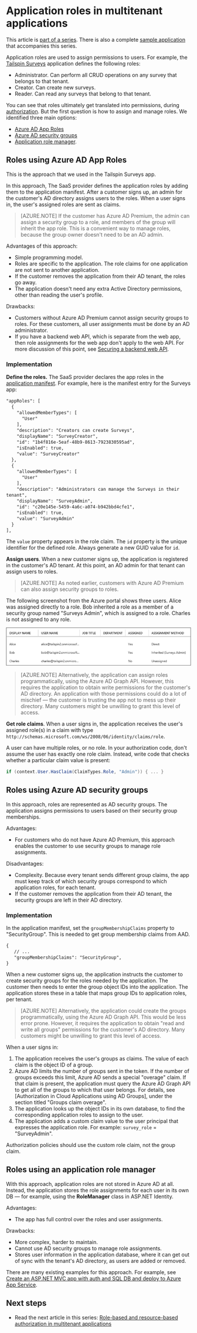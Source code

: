 <properties
   pageTitle="Application roles | Microsoft Azure"
   description="How to perform authorization using application roles"
   services=""
   documentationCenter="na"
   authors="MikeWasson"
   manager="roshar"
   editor=""
   tags=""/>

<tags
   ms.service="guidance"
   ms.devlang="dotnet"
   ms.topic="article"
   ms.tgt_pltfrm="na"
   ms.workload="na"
   ms.date="02/16/2016"
   ms.author="mwasson"/>

#  Application roles in multitenant applications

This article is [part of a series]. There is also a complete [sample application] that accompanies this series.

Application roles are used to assign permissions to users. For example, the [Tailspin Surveys][Tailspin] application defines the following roles:

- Administrator. Can perform all CRUD operations on any survey that belongs to that tenant.
- Creator. Can create new surveys.
- Reader. Can read any surveys that belong to that tenant.

You can see that roles ultimately get translated into permissions, during [authorization]. But the first question is how to assign and manage roles. We identified three main options:

-	[Azure AD App Roles](#roles-using-azure-ad-app-roles)
-	[Azure AD security groups](#roles-using-azure-ad-security-groups)
-	[Application role manager](#roles-using-an-application-role-manager).

## Roles using Azure AD App Roles

This is the approach that we used in the Tailspin Surveys app.

In this approach, The SaaS provider defines the application roles by adding them to the application manifest. After a customer signs up, an admin for the customer's AD directory assigns users to the roles. When a user signs in, the user's assigned roles are sent as claims.

> [AZURE.NOTE] If the customer has Azure AD Premium, the admin can assign a security group to a role, and members of the group will inherit the app role. This is a convenient way to manage roles, because the group owner doesn't need to be an AD admin.

Advantages of this approach:

-	Simple programming model.
-	Roles are specific to the application. The role claims for one application are not sent to another application.
-	If the customer removes the application from their AD tenant, the roles go away.
-	The application doesn't need any extra Active Directory permissions, other than reading the user's profile.

Drawbacks:

- Customers without Azure AD Premium cannot assign security groups to roles. For these customers, all user assignments must be done by an AD administrator.
- If you have a backend web API, which is separate from the web app, then role assignments for the web app don't apply to the web API. For more discussion of this point, see [Securing a backend web API].

### Implementation

**Define the roles.** The SaaS provider declares the app roles in the [application manifest]. For example, here is the manifest entry for the Surveys app:

```
"appRoles": [
  {
    "allowedMemberTypes": [
      "User"
    ],
    "description": "Creators can create Surveys",
    "displayName": "SurveyCreator",
    "id": "1b4f816e-5eaf-48b9-8613-7923830595ad",
    "isEnabled": true,
    "value": "SurveyCreator"
  },
  {
    "allowedMemberTypes": [
      "User"
    ],
    "description": "Administrators can manage the Surveys in their tenant",
    "displayName": "SurveyAdmin",
    "id": "c20e145e-5459-4a6c-a074-b942bbd4cfe1",
    "isEnabled": true,
    "value": "SurveyAdmin"
  }
],
```

The `value`  property appears in the role claim. The `id` property is the unique identifier for the defined role. Always generate a new GUID value for `id`.

**Assign users**. When a new customer signs up, the application is registered in the customer's AD tenant. At this point, an AD admin for that tenant can assign users to roles.

> [AZURE.NOTE] As noted earlier, customers with Azure AD Premium can also assign security groups to roles.

The following screenshot from the Azure portal shows three users. Alice was assigned directly to a role. Bob inherited a role as a member of a security group named "Surveys Admin", which is assigned to a role. Charles is not assigned to any role.

![Assigned users](media/guidance-multitenant-identity/role-assignments.png)

> [AZURE.NOTE] Alternatively, the application can assign roles programmatically, using the Azure AD Graph API.  However, this requires the application to obtain write permissions for the customer's AD directory. An application with those permissions could do a lot of mischief &mdash; the customer is trusting the app not to mess up their directory. Many customers might be unwilling to grant this level of access.

**Get role claims**. When a user signs in, the application receives the user's assigned role(s) in a claim with type `http://schemas.microsoft.com/ws/2008/06/identity/claims/role`.  

A user can have multiple roles, or no role. In your authorization code, don't assume the user has exactly one role claim. Instead, write code that checks whether a particular claim value is present:

```csharp
if (context.User.HasClaim(ClaimTypes.Role, "Admin")) { ... }
```

## Roles using Azure AD security groups

In this approach, roles are represented as AD security groups. The application assigns permissions to users based on their security group memberships.

Advantages:

-	For customers who do not have Azure AD Premium, this approach enables the customer to use security groups to manage role assignments.

Disadvantages:

- Complexity. Because every tenant sends different group claims, the app must keep track of which security groups correspond to which application roles, for each tenant.
- If the customer removes the application from their AD tenant, the security groups are left in their AD directory.

### Implementation

In the application manifest, set the `groupMembershipClaims` property to "SecurityGroup". This is needed to get group membership claims from AAD.

```
{
   // ...
   "groupMembershipClaims": "SecurityGroup",
}
```

When a new customer signs up, the application instructs the customer to create security groups for the roles needed by the application. The customer then needs to enter the group object IDs into the application. The application stores these in a table that maps group IDs to application roles, per tenant.

> [AZURE.NOTE] Alternatively, the application could create the groups programmatically, using the Azure AD Graph API.  This would be less error prone. However, it requires the application to obtain "read and write all groups" permissions for the customer's AD directory. Many customers might be unwilling to grant this level of access.

When a user signs in:

1.	The application receives the user's groups as claims. The value of each claim is the object ID of a group.
2.	Azure AD limits the number of groups sent in the token. If the number of groups exceeds this limit, Azure AD sends a special "overage" claim. If that claim is present, the application must query the Azure AD Graph API to get all of the groups to which that user belongs. For details, see [Authorization in Cloud Applications using AD Groups], under the section titled "Groups claim overage".
3.	The application looks up the object IDs in its own database, to find the corresponding application roles to assign to the user.
4.	The application adds a custom claim value to the user principal that expresses the application role. For example: `survey_role` = "SurveyAdmin".

Authorization policies should use the custom role claim, not the group claim.

## Roles using an application role manager

With this approach, application roles are not stored in Azure AD at all. Instead, the application stores the role assignments for each user in its own DB &mdash; for example, using the **RoleManager** class in ASP.NET Identity.

Advantages:

-	The app has full control over the roles and user assignments.

Drawbacks:

- More complex, harder to maintain.
- Cannot use AD security groups to manage role assignments.
- Stores user information in the application database, where it can get out of sync with the tenant's AD directory, as users are added or removed.   

There are many existing examples for this approach. For example, see [Create an ASP.NET MVC app with auth and SQL DB and deploy to Azure App Service].

## Next steps

- Read the next article in this series: [Role-based and resource-based authorization in multitenant applications][authorization]

<!-- Links -->
[Tailspin]: guidance-multitenant-identity-tailspin.md
[part of a series]: guidance-multitenant-identity.md
[authorization]: guidance-multitenant-identity-authorize.md
[Securing a backend web API]: guidance-multitenant-identity-web-api.md
[Create an ASP.NET MVC app with auth and SQL DB and deploy to Azure App Service]: ../app-service-web/web-sites-dotnet-deploy-aspnet-mvc-app-membership-oauth-sql-database.md
[application manifest]: ../active-directory/active-directory-application-manifest.md
[sample application]: https://github.com/Azure-Samples/guidance-identity-management-for-multitenant-apps
